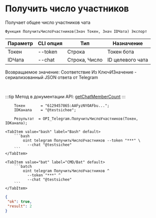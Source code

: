 ﻿---
sidebar_position: 6
---

# Получить число участников
 Получает общее число участников чата



`Функция ПолучитьЧислоУчастников(Знач Токен, Знач IDЧата) Экспорт`

  | Параметр | CLI опция | Тип | Назначение |
  |-|-|-|-|
  | Токен | --token | Строка | Токен бота |
  | IDЧата | --chat | Строка, Число | ID целевого чата |

  
  Возвращаемое значение:   Соответствие Из КлючИЗначение - сериализованный JSON ответа от Telegram

<br/>

:::tip
Метод в документации API: [getChatMemberCount](https://core.telegram.org/bots/api#getchatmembercount)
:::
<br/>


```bsl title="Пример кода"
    Токен       = "6129457865:AAFyzNYOAFbu...";
    IDКанала    = "@testsichee";

    Результат  = OPI_Telegram.ПолучитьЧислоУчастников(Токен, IDКанала);
```
    

 <Tabs>
  
    <TabItem value="bash" label="Bash" default>
        ```bash
            oint telegram ПолучитьЧислоУчастников --token "***" \
              --chat "@testsichee"
        ```
    </TabItem>
  
    <TabItem value="bat" label="CMD/Bat" default>
        ```batch
            oint telegram ПолучитьЧислоУчастников ^
              --token "***" ^
              --chat "@testsichee"
        ```
    </TabItem>
</Tabs>


```json title="Результат"
{
 "ok": true,
 "result": 2
}
```
